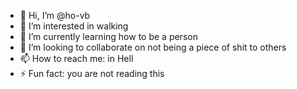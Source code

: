 - 👋 Hi, I’m @ho-vb
- 👀 I’m interested in walking
- 🌱 I’m currently learning how to be a person
- 💞️ I’m looking to collaborate on not being a piece of shit to others
- 📫 How to reach me: in Hell
- ⚡ Fun fact: you are not reading this

<!---
ho-vb/ho-vb is a ✨ special ✨ repository because its `README.md` (this file) appears on your GitHub profile.
You can click the Preview link to take a look at your changes.
--->
